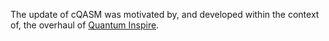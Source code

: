 The update of cQASM was motivated by, and developed within the context of, the overhaul of [Quantum Inspire](https://www.quantum-inspire.com/).